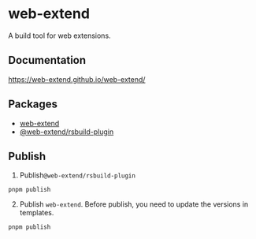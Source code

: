 # web-extend

A build tool for web extensions.

## Documentation

https://web-extend.github.io/web-extend/

## Packages

- [web-extend](https://www.npmjs.com/package/web-extend)
- [@web-extend/rsbuild-plugin](https://www.npmjs.com/package/@web-extend/rsbuild-plugin)

## Publish

1. Publish`@web-extend/rsbuild-plugin`

```shell
pnpm publish
```

2. Publish `web-extend`. Before publish, you need to update the versions in templates.

```shell
pnpm publish
```
